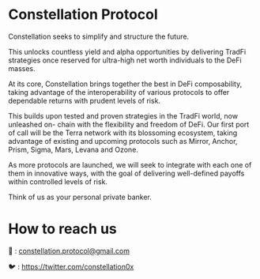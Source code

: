 # Constellation Protocol
Constellation seeks to simplify and structure the future.

This unlocks countless yield and alpha opportunities by delivering TradFi strategies once reserved for ultra-high net worth individuals to the DeFi masses.

At its core, Constellation brings together the best in DeFi composability, taking advantage of the interoperability of various protocols to offer dependable returns with prudent levels of risk.

This builds upon tested and proven strategies in the TradFi world, now unleashed on- chain with the flexibility and freedom of DeFi. Our first port of call will be the Terra network with its blossoming ecosystem, taking advantage of existing and upcoming protocols such as Mirror, Anchor, Prism, Sigma, Mars, Levana and Ozone.

As more protocols are launched, we will seek to integrate with each one of them in innovative ways, with the goal of delivering well-defined payoffs within controlled levels of risk.

Think of us as your personal private banker.

# How to reach us
📧 : constellation.protocol@gmail.com

🐦 : https://twitter.com/constellation0x

